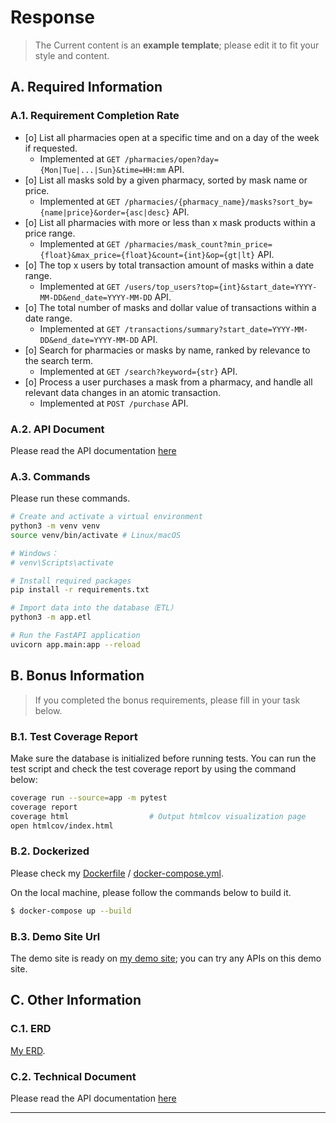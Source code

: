 # Response
> The Current content is an **example template**; please edit it to fit your style and content.
## A. Required Information
### A.1. Requirement Completion Rate
- [o] List all pharmacies open at a specific time and on a day of the week if requested.
  - Implemented at `GET /pharmacies/open?day={Mon|Tue|...|Sun}&time=HH:mm` API.
- [o] List all masks sold by a given pharmacy, sorted by mask name or price.
  - Implemented at `GET /pharmacies/{pharmacy_name}/masks?sort_by={name|price}&order={asc|desc}` API.
- [o] List all pharmacies with more or less than x mask products within a price range.
  - Implemented at `GET /pharmacies/mask_count?min_price={float}&max_price={float}&count={int}&op={gt|lt}` API.
- [o] The top x users by total transaction amount of masks within a date range.
  - Implemented at `GET /users/top_users?top={int}&start_date=YYYY-MM-DD&end_date=YYYY-MM-DD` API.
- [o] The total number of masks and dollar value of transactions within a date range.
  - Implemented at `GET /transactions/summary?start_date=YYYY-MM-DD&end_date=YYYY-MM-DD` API.
- [o] Search for pharmacies or masks by name, ranked by relevance to the search term.
  - Implemented at `GET /search?keyword={str}` API.
- [o] Process a user purchases a mask from a pharmacy, and handle all relevant data changes in an atomic transaction.
  - Implemented at `POST /purchase` API.
### A.2. API Document
Please read the API documentation [here](api-document.md)

### A.3. Commands
Please run these commands.

```bash
# Create and activate a virtual environment
python3 -m venv venv
source venv/bin/activate # Linux/macOS

# Windows：
# venv\Scripts\activate

# Install required packages
pip install -r requirements.txt

# Import data into the database（ETL）
python3 -m app.etl

# Run the FastAPI application
uvicorn app.main:app --reload

```

## B. Bonus Information

>  If you completed the bonus requirements, please fill in your task below.
### B.1. Test Coverage Report
Make sure the database is initialized before running tests.
You can run the test script and check the test coverage report by using the command below:

```bash
coverage run --source=app -m pytest
coverage report 
coverage html                  # Output htmlcov visualization page
open htmlcov/index.html 
```

### B.2. Dockerized
Please check my [Dockerfile](Dockerfile) / [docker-compose.yml](docker-compose.yml).

On the local machine, please follow the commands below to build it.

```bash
$ docker-compose up --build
```

### B.3. Demo Site Url

The demo site is ready on [my demo site](https://phantom-mask-vpnk.onrender.com); you can try any APIs on this demo site.

## C. Other Information

### C.1. ERD

[My ERD](ERD.md).

### C.2. Technical Document
Please read the API documentation [here](api-document.md)

- --
